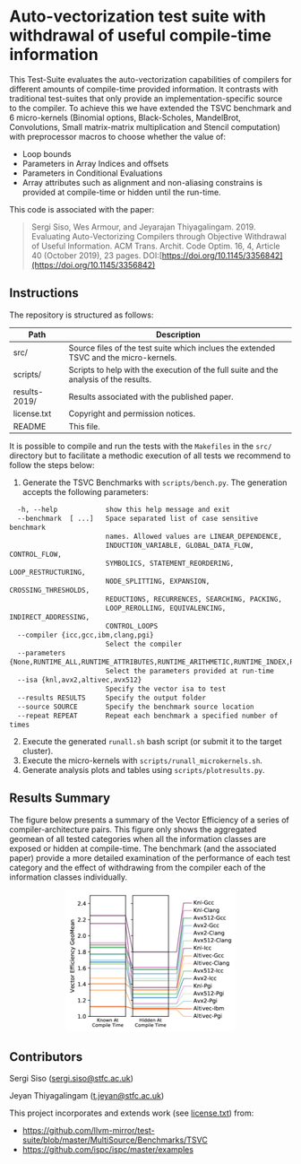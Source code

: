 # Auto-vectorization test suite with withdrawal of useful compile-time information

This Test-Suite evaluates the auto-vectorization capabilities of compilers for
different amounts of compile-time provided information. It contrasts with
traditional test-suites that only provide an implementation-specific source to
the compiler. To achieve this we have extended the TSVC benchmark and 6
micro-kernels (Binomial options, Black-Scholes, MandelBrot, Convolutions,
Small matrix-matrix multiplication and Stencil computation) with preprocessor
macros to choose whether the value of:
- Loop bounds
- Parameters in Array Indices and offsets
- Parameters in Conditional Evaluations
- Array attributes such as alignment and non-aliasing constrains
is provided at compile-time or hidden until the run-time.

This code is associated with the paper:
> Sergi Siso, Wes Armour, and Jeyarajan Thiyagalingam. 2019. Evaluating Auto-Vectorizing
> Compilers through Objective Withdrawal of Useful Information. ACM Trans. Archit. Code
> Optim. 16, 4, Article 40 (October 2019), 23 pages.
> DOI:[https://doi.org/10.1145/3356842](https://doi.org/10.1145/3356842)


## Instructions

The repository is structured as follows:

Path                | Description
------------------- | -----------
src/                | Source files of the test suite which inclues the extended TSVC and the micro-kernels.
scripts/            | Scripts to help with the execution of the full suite and the analysis of the results.
results-2019/       | Results associated with the published paper.
license.txt         | Copyright and permission notices.
README              | This file.

It is possible to compile and run the tests with the `Makefiles` in the `src/`
directory but to facilitate a methodic execution of all tests we recommend to
follow the steps below:

1. Generate the TSVC Benchmarks with `scripts/bench.py`. The generation accepts
the following parameters:
```
  -h, --help            show this help message and exit
  --benchmark  [ ...]   Space separated list of case sensitive benchmark
                        names. Allowed values are LINEAR_DEPENDENCE,
                        INDUCTION_VARIABLE, GLOBAL_DATA_FLOW, CONTROL_FLOW,
                        SYMBOLICS, STATEMENT_REORDERING, LOOP_RESTRUCTURING,
                        NODE_SPLITTING, EXPANSION, CROSSING_THRESHOLDS,
                        REDUCTIONS, RECURRENCES, SEARCHING, PACKING,
                        LOOP_REROLLING, EQUIVALENCING, INDIRECT_ADDRESSING,
                        CONTROL_LOOPS
  --compiler {icc,gcc,ibm,clang,pgi}
                        Select the compiler
  --parameters {None,RUNTIME_ALL,RUNTIME_ATTRIBUTES,RUNTIME_ARITHMETIC,RUNTIME_INDEX,RUNTIME_CONDITIONS,RUNTIME_LOOP_BOUNDS}
                        Select the parameters provided at run-time
  --isa {knl,avx2,altivec,avx512}
                        Specify the vector isa to test
  --results RESULTS     Specify the output folder
  --source SOURCE       Specify the benchmark source location
  --repeat REPEAT       Repeat each benchmark a specified number of times
```

2. Execute the generated `runall.sh` bash script (or submit it to the target cluster).
3. Execute the micro-kernels with `scripts/runall_microkernels.sh`.
4. Generate analysis plots and tables using `scripts/plotresults.py`.


## Results Summary

The figure below presents a summary of the Vector Efficiency of a series of
compiler-architecture pairs. This figure only shows the aggregated geomean of all
tested categories when all the information classes are exposed or
hidden at compile-time. The benchmark (and the associated paper) provide a more
detailed examination of the performance of each test category and the effect of
withdrawing from the compiler each of the information classes individually.

<p align="center">
<img src="results-2019/extendedtsvc_summary/all.png" width="60%">
</p>

## Contributors 

Sergi Siso (sergi.siso@stfc.ac.uk)

Jeyan Thiyagalingam (t.jeyan@stfc.ac.uk)

This project incorporates and extends work (see [license.txt](license.txt)) from:
- https://github.com/llvm-mirror/test-suite/blob/master/MultiSource/Benchmarks/TSVC
- https://github.com/ispc/ispc/master/examples
